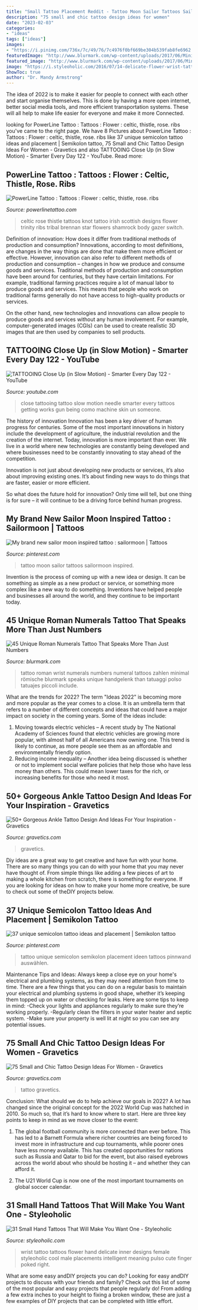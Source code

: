 ```yaml
---
title: "Small Tattoo Placement Reddit - Tattoo Moon Sailor Tattoos Sailormoon Inspired"
description: "75 small and chic tattoo design ideas for women"
date: "2023-02-03"
categories:
- "ideas"
tags: ["ideas"]
images:
- "https://i.pinimg.com/736x/7c/49/76/7c4976f0bf669be304b539fab8fe6962.jpg"
featuredImage: "http://www.blurmark.com/wp-content/uploads/2017/06/Minimal-Roman-Numerals-Tattoo-On-Wrist.jpg"
featured_image: "http://www.blurmark.com/wp-content/uploads/2017/06/Minimal-Roman-Numerals-Tattoo-On-Wrist.jpg"
image: "https://i.styleoholic.com/2016/07/14-delicate-flower-wrist-tattoo.jpg"
ShowToc: true
author: "Dr. Mandy Armstrong"
---
```



The idea of 2022 is to make it easier for people to connect with each other and start organise themselves. This is done by having a more open internet, better social media tools, and more efficient transportation systems. These will all help to make life easier for everyone and make it more Connected.

	

		
looking for PowerLine Tattoo : Tattoos : Flower : celtic, thistle, rose. ribs you've came to the right page. We have 8 Pictures about PowerLine Tattoo : Tattoos : Flower : celtic, thistle, rose. ribs like 37 unique semicolon tattoo ideas and placement | Semikolon tattoo, 75 Small and Chic Tattoo Design Ideas For Women - Gravetics and also TATTOOING Close Up (in Slow Motion) - Smarter Every Day 122 - YouTube. Read more:
		
    
## PowerLine Tattoo : Tattoos : Flower : Celtic, Thistle, Rose. Ribs

<img loading=lazy src="http://galleryoftattoosnow.com/powerlinetattooHOSTED/images/gallery/374707_10150958684625296_745685295_21605160_48863121_n.jpg" onerror="this.onerror=null;this.src='https://tse1.mm.bing.net/th?id=OIP.W3uqBbwaiQ12MHCXAzey2AHaJB&amp;pid=15.1';" alt="PowerLine Tattoo : Tattoos : Flower : celtic, thistle, rose. ribs">

_Source: powerlinetattoo.com_

>celtic rose thistle tattoos knot tattoo irish scottish designs flower trinity ribs tribal brennan star flowers shamrock body gazer switch. 

	

Definition of innovation: How does it differ from traditional methods of production and consumption?
Innovations, according to most definitions, are changes in the way things are done that make them more efficient or effective. However, innovation can also refer to different methods of production and consumption – changes in how we produce and consume goods and services.
Traditional methods of production and consumption have been around for centuries, but they have certain limitations. For example, traditional farming practices require a lot of manual labor to produce goods and services. This means that people who work on traditional farms generally do not have access to high-quality products or services.

On the other hand, new technologies and innovations can allow people to produce goods and services without any human involvement. For example, computer-generated images (CGIs) can be used to create realistic 3D images that are then used by companies to sell products.

    
## TATTOOING Close Up (in Slow Motion) - Smarter Every Day 122 - YouTube

<img loading=lazy src="http://i.ytimg.com/vi/kxLoycj4pJY/maxresdefault.jpg" onerror="this.onerror=null;this.src='https://tse1.mm.bing.net/th?id=OIP.uzWeZSAMnPA7XZaelf5RAgHaEK&amp;pid=15.1';" alt="TATTOOING Close Up (in Slow Motion) - Smarter Every Day 122 - YouTube">

_Source: youtube.com_

>close tattooing tattoo slow motion needle smarter every tattoos getting works gun being como machine skin un someone. 

	

The history of innovation
Innovation has been a key driver of human progress for centuries. Some of the most important innovations in history include the development of agriculture, the industrial revolution and the creation of the internet.
Today, innovation is more important than ever. We live in a world where new technologies are constantly being developed and where businesses need to be constantly innovating to stay ahead of the competition.

Innovation is not just about developing new products or services, it’s also about improving existing ones. It’s about finding new ways to do things that are faster, easier or more efficient.

So what does the future hold for innovation? Only time will tell, but one thing is for sure – it will continue to be a driving force behind human progress.

    
## My Brand New Sailor Moon Inspired Tattoo : Sailormoon | Tattoos

<img loading=lazy src="https://i.pinimg.com/736x/7c/49/76/7c4976f0bf669be304b539fab8fe6962.jpg" onerror="this.onerror=null;this.src='https://tse3.mm.bing.net/th?id=OIP.QNh05oH1w0KR51TkdFjjFwHaJ3&amp;pid=15.1';" alt="My brand new sailor moon inspired tattoo : sailormoon | Tattoos">

_Source: pinterest.com_

>tattoo moon sailor tattoos sailormoon inspired. 

	

Invention is the process of coming up with a new idea or design. It can be something as simple as a new product or service, or something more complex like a new way to do something. Inventions have helped people and businesses all around the world, and they continue to be important today.

    
## 45 Unique Roman Numerals Tattoo That Speaks More Than Just Numbers

<img loading=lazy src="http://www.blurmark.com/wp-content/uploads/2017/06/Minimal-Roman-Numerals-Tattoo-On-Wrist.jpg" onerror="this.onerror=null;this.src='https://tse1.mm.bing.net/th?id=OIP._L1fr17TrQfj6-MP4j9OmQHaK9&amp;pid=15.1';" alt="45 Unique Roman Numerals Tattoo That Speaks More Than Just Numbers">

_Source: blurmark.com_

>tattoo roman wrist numerals numbers numeral tattoos zahlen minimal römische blurmark speaks unique handgelenk than tatuaggi polso tatuajes piccoli include. 

	

What are the trends for 2022?
The term "Ideas 2022" is becoming more and more popular as the year comes to a close. It is an umbrella term that refers to a number of different concepts and ideas that could have a major impact on society in the coming years. Some of the ideas include: 
1) Moving towards electric vehicles – A recent study by The National Academy of Sciences found that electric vehicles are growing more popular, with almost half of all Americans now owning one. This trend is likely to continue, as more people see them as an affordable and environmentally friendly option. 
2) Reducing income inequality – Another idea being discussed is whether or not to implement social welfare policies that help those who have less money than others. This could mean lower taxes for the rich, or increasing benefits for those who need it most.

    
## 50+ Gorgeous Ankle Tattoo Design And Ideas For Your Inspiration - Gravetics

<img loading=lazy src="https://www.gravetics.com/wp-content/uploads/2016/11/watercolor-fox.jpg" onerror="this.onerror=null;this.src='https://tse1.mm.bing.net/th?id=OIP.T7tCJLtY7CEvU3gVSIjdgwHaHW&amp;pid=15.1';" alt="50+ Gorgeous Ankle Tattoo Design And Ideas For Your Inspiration - Gravetics">

_Source: gravetics.com_

>gravetics. 

	

Diy ideas are a great way to get creative and have fun with your home. There are so many things you can do with your home that you may never have thought of. From simple things like adding a few pieces of art to making a whole kitchen from scratch, there is something for everyone. If you are looking for ideas on how to make your home more creative, be sure to check out some of theDIY projects below.

    
## 37 Unique Semicolon Tattoo Ideas And Placement | Semikolon Tattoo

<img loading=lazy src="https://i.pinimg.com/736x/67/df/a9/67dfa9cde0ae332961a75ccc1fdcf9af.jpg" onerror="this.onerror=null;this.src='https://tse1.mm.bing.net/th?id=OIP.5189ks4AIfB3sHjFIgi7_AHaPj&amp;pid=15.1';" alt="37 unique semicolon tattoo ideas and placement | Semikolon tattoo">

_Source: pinterest.com_

>tattoo unique semicolon semikolon placement ideen tattoos pinnwand auswählen. 

	

Maintenance Tips and Ideas: Always keep a close eye on your home's electrical and plumbing systems, as they may need attention from time to time.
There are a few things that you can do on a regular basis to maintain your electrical and plumbing systems in good shape, whether it’s keeping them topped up on water or checking for leaks. Here are some tips to keep in mind:
-Check your lights and appliances regularly to make sure they’re working properly.
-Regularly clean the filters in your water heater and septic system.
-Make sure your property is well lit at night so you can see any potential issues.

    
## 75 Small And Chic Tattoo Design Ideas For Women - Gravetics

<img loading=lazy src="http://www.gravetics.com/wp-content/uploads/2016/11/Small-Tattoo-Ideas32.jpg" onerror="this.onerror=null;this.src='https://tse4.mm.bing.net/th?id=OIP.zxY-5ocoIZ-cE0V8u4tWgwHaJ4&amp;pid=15.1';" alt="75 Small and Chic Tattoo Design Ideas For Women - Gravetics">

_Source: gravetics.com_

>tattoo gravetics. 

	

Conclusion: What should we do to help achieve our goals in 2022?
A lot has changed since the original concept for the 2022 World Cup was hatched in 2010. So much so, that it’s hard to know where to start. Here are three key points to keep in mind as we move closer to the event:
1. The global football community is more connected than ever before. This has led to a Barnett Formula where richer countries are being forced to invest more in infrastructure and cup tournaments, while poorer ones have less money available. This has created opportunities for nations such as Russia and Qatar to bid for the event, but also raised eyebrows across the world about who should be hosting it – and whether they can afford it.

2. The U21 World Cup is now one of the most important tournaments on global soccer calendar.

    
## 31 Small Hand Tattoos That Will Make You Want One - Styleoholic

<img loading=lazy src="https://i.styleoholic.com/2016/07/14-delicate-flower-wrist-tattoo.jpg" onerror="this.onerror=null;this.src='https://tse1.mm.bing.net/th?id=OIP.gLRTYeS_wThwSSj_2Pt-XgHaJ8&amp;pid=15.1';" alt="31 Small Hand Tattoos That Will Make You Want One - Styleoholic">

_Source: styleoholic.com_

>wrist tattoo tattoos flower hand delicate inner designs female styleoholic cool male placements intelligent meaning pulso cute finger poked right. 

	

What are some easy andDIY projects you can do?
Looking for easy andDIY projects to discuss with your friends and family? Check out this list of some of the most popular and easy projects that people regularly do! From adding a few extra inches to your height to fixing a broken window, these are just a few examples of DIY projects that can be completed with little effort.

